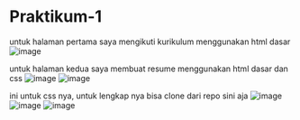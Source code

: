 ﻿# Praktikum-1

untuk halaman pertama saya mengikuti kurikulum menggunakan html dasar
![image](https://user-images.githubusercontent.com/20396585/157829497-c626b346-196c-400b-bc74-b5f2e6882f68.png)

untuk halaman kedua saya membuat resume menggunakan html dasar dan css
![image](https://user-images.githubusercontent.com/20396585/157829673-a4680fe6-6de0-4ee6-bb68-9024643b37d3.png)
![image](https://user-images.githubusercontent.com/20396585/157829701-6716e759-9a31-4761-91bf-a82a20b2c40c.png)

ini untuk css nya, untuk lengkap nya bisa clone dari repo sini aja
![image](https://user-images.githubusercontent.com/20396585/157829730-3b30677b-d166-46fc-b946-535e62f7d572.png)
![image](https://user-images.githubusercontent.com/20396585/157829761-e682fb17-2f90-4f08-96e1-c7ea722f215e.png)
![image](https://user-images.githubusercontent.com/20396585/157829794-4f9b67b6-3f3e-4b98-9227-6b8df31b71ec.png)

